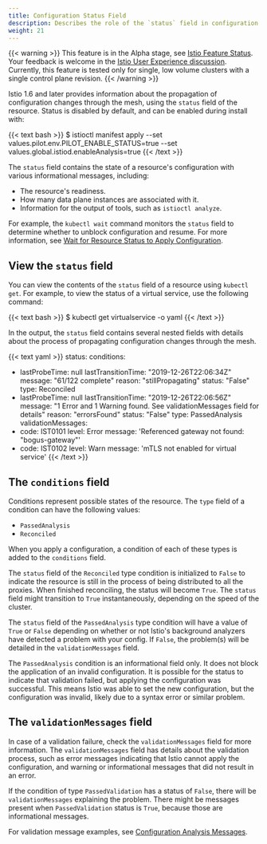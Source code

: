 ```yaml
---
title: Configuration Status Field
description: Describes the role of the `status` field in configuration workflow.
weight: 21
---
```


{{< warning >}}
This feature is in the Alpha stage, see
[Istio Feature Status](/about/feature-stages/). Your feedback is welcome in the
[Istio User Experience discussion](https://discuss.istio.io/c/UX/23). Currently,
this feature is tested only for single, low volume clusters with a single
control plane revision.
{{< /warning >}}

Istio 1.6 and later provides information about the propagation of configuration
changes through the mesh, using the `status` field of the resource.
Status is disabled by default, and can be enabled during install with:

{{< text bash >}}
$ istioctl manifest apply --set values.pilot.env.PILOT_ENABLE_STATUS=true --set values.global.istiod.enableAnalysis=true
{{< /text >}}

The `status` field contains the state of a resource's configuration with various
informational messages, including:

* The resource's readiness.
* How many data plane instances are associated with it.
* Information for the output of tools, such as `istioctl analyze`.

For example, the `kubectl wait` command monitors the `status` field to determine
whether to unblock configuration and resume. For more information, see
[Wait for Resource Status to Apply Configuration](/docs/ops/configuration/mesh/config-resource-ready/).

## View the `status` field

You can view the contents of the `status` field of a resource using
`kubectl get`. For example, to view the status of a virtual service, use the following
command:

{{< text bash >}}
$ kubectl get virtualservice <service-name> -o yaml
{{< /text >}}

In the output, the `status` field contains several nested fields with details
about the process of propagating configuration changes through the mesh.

{{< text yaml >}}
status:
  conditions:
  - lastProbeTime: null
    lastTransitionTime: "2019-12-26T22:06:34Z"
    message: "61/122 complete"
    reason: "stillPropagating"
    status: "False"
    type: Reconciled
  - lastProbeTime: null
    lastTransitionTime: "2019-12-26T22:06:56Z"
    message: "1 Error and 1 Warning found. See validationMessages field for details"
    reason: "errorsFound"
    status: "False"
    type: PassedAnalysis
  validationMessages:
  - code: IST0101
    level: Error
    message: 'Referenced gateway not found: "bogus-gateway"'
  - code: IST0102
    level: Warn
    message: 'mTLS not enabled for virtual service'
{{< /text >}}

## The `conditions` field

Conditions represent possible states of the resource. The `type` field of a
condition can have the following values:

* `PassedAnalysis`
* `Reconciled`

When you apply a configuration, a condition of each of these types is added to the
`conditions` field.

The `status` field of the `Reconciled` type condition is initialized to `False`
to indicate the resource is still in the process of being distributed to all the proxies.
When finished reconciling, the status will become `True`. The `status` field might
transition to `True` instantaneously, depending on the speed of the cluster.

The `status` field of the `PassedAnalysis` type condition will have a value of
`True` or `False` depending on whether or not Istio's background analyzers have
detected a problem with your config. If `False`, the problem(s) will be detailed in the
`validationMessages` field.

The `PassedAnalysis` condition is an informational field only. It does not
block the application of an invalid configuration. It is possible for the status to
indicate that validation failed, but applying the configuration was successful.
This means Istio was able to set the new configuration, but the configuration was
invalid, likely due to a syntax error or similar problem.

## The `validationMessages` field

In case of a validation failure, check the `validationMessages` field for
more information. The `validationMessages` field has details about the validation
process, such as error messages indicating that Istio cannot apply the
configuration, and warning or informational messages that did not result in an
error.

If the condition of type `PassedValidation` has a status of `False`, there will
be `validationMessages` explaining the problem. There might be messages present
when `PassedValidation` status is `True`, because those are informational
messages.

For validation message examples, see
[Configuration Analysis Messages](/docs/reference/config/analysis/).
